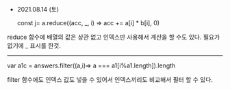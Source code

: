 - 2021.08.14 (토)

    const j= a.reduce((acc, _, i) => acc += a[i] * b[i], 0)

reduce 함수에 배열의 값은 상관 없고 인덱스만 사용해서 계산을 할 수도 있다. 필요가 없기에 _ 표시를 한것.

<hr/>

   var a1c = answers.filter((a,i)=> a === a1[i%a1.length]).length

filter 함수에도 인덱스 값도 넣을 수 있어서 인덱스끼리도 비교해서 필터 할 수 있다.
  
